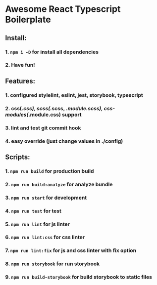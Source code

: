 # Awesome React Typescript Boilerplate

## Install:
### 1. ```npm i -D``` for install all dependencies
### 2. Have fun!

## Features:
### 1. configured stylelint, eslint, jest, storybook, typescript
### 2. css(*.css), scss(*.scss, *.module.scss), css-modules(*.module.css) support
### 3. lint and test git commit hook
### 4. easy override (just change values in ./config)

## Scripts:
### 1. ```npm run build``` for production build
### 2. ```npm run build:analyze``` for analyze bundle
### 3. ```npm run start``` for development
### 4. ```npm run test``` for test
### 5. ```npm run lint``` for js linter
### 6. ```npm run lint:css``` for css linter
### 7. ```npm run lint:fix``` for js and css linter with fix option
### 8. ```npm run storybook``` for run storybook
### 9. ```npm run build-storybook``` for build storybook to static files
